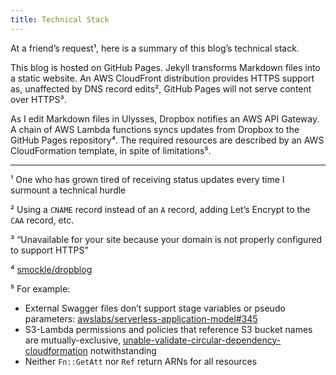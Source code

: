 ```yaml
---  
title: Technical Stack
---
```


At a friend’s request¹, here is a summary of this blog’s technical stack.

This blog is hosted on GitHub Pages. Jekyll transforms Markdown files into a static website. An AWS CloudFront distribution provides HTTPS support as, unaffected by DNS record edits², GitHub Pages will not serve content over HTTPS³.

As I edit Markdown files in Ulysses, Dropbox notifies an AWS API Gateway. A chain of AWS Lambda functions syncs updates from Dropbox to the GitHub Pages repository⁴. The required resources are described by an AWS CloudFormation template, in spite of limitations⁵.

---

¹ One who has grown tired of receiving status updates every time I surmount a technical hurdle

² Using a `CNAME` record instead of an `A` record, adding Let’s Encrypt to the `CAA` record, etc.

³ “Unavailable for your site because your domain is not properly configured to support HTTPS”

⁴ [smockle/dropblog][1]

⁵ For example:
* External Swagger files don’t support stage variables or pseudo parameters: [awslabs/serverless-application-model#345][2]
* S3-Lambda permissions and policies that reference S3 bucket names are mutually-exclusive, [unable-validate-circular-dependency-cloudformation][3] notwithstanding
* Neither `Fn::GetAtt` nor `Ref` return ARNs for all resources

[1]:	https://github.com/smockle/dropblog
[2]:	https://github.com/awslabs/serverless-application-model/issues/345
[3]:	https://aws.amazon.com/premiumsupport/knowledge-center/unable-validate-circular-dependency-cloudformation/